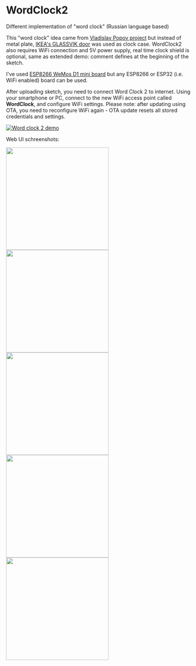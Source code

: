 # WordClock2
Different implementation of "word clock" (Russian language based)

This "word clock" idea came from [Vladislav Popov project](https://github.com/Vladislav-Popov/WordClock) but instead of metal plate, [IKEA's GLASSVIK door](https://www.ikea.com/us/en/p/glassvik-glass-door-black-smoked-glass-90291660/) was used as clock case.
WordClock2 also requires WiFi connection and 5V power supply, real time clock shield is optional, same as extended demo: comment defines at the beginning of the sketch.

I've used [ESP8266 WeMos D1 mini board](https://www.aliexpress.com/item/32651747570.html?spm=a2g0s.9042311.0.0.1d7b4c4dTxITbs) but any ESP8266 or ESP32 (i.e. WiFi enabled) board can be used.

After uploading sketch, you need to connect Word Clock 2 to internet. Using your smartphone or PC, connect to the new WiFi access point called **WordClock**, and configure WiFi settings. Please note: after updating using OTA, you need to reconfigure WiFi again - OTA update resets all stored credentials and settings.

[![Word clock 2 demo](https://i9.ytimg.com/vi/m1BdXO-6UY0/mq1.jpg?sqp=CIjB840G&rs=AOn4CLBO_dV8YC4JmMbuIN-XGv1568BeBw)](https://youtu.be/m1BdXO-6UY0)

Web UI schreenshots:

<img width="280px" src="https://user-images.githubusercontent.com/1036158/146594212-b02bc90b-3709-43fc-b62f-4a554606ced1.jpg"/>  <img width="280px" src="https://user-images.githubusercontent.com/1036158/146594893-2bb4205a-cee3-4b5c-af30-b7004d0172ba.jpg"/> 
<img width="280px" src="https://user-images.githubusercontent.com/1036158/146594905-312b56ed-955e-4657-8028-43a7940d9119.jpg"/>  <img width="280px" src="https://user-images.githubusercontent.com/1036158/146594915-2342ba84-05cb-47ce-aa70-fac2d4f1885e.jpg"/>
<img width="280px" src="https://user-images.githubusercontent.com/1036158/146594921-153549d2-555d-443a-b96b-251f94f4b255.jpg"/>
